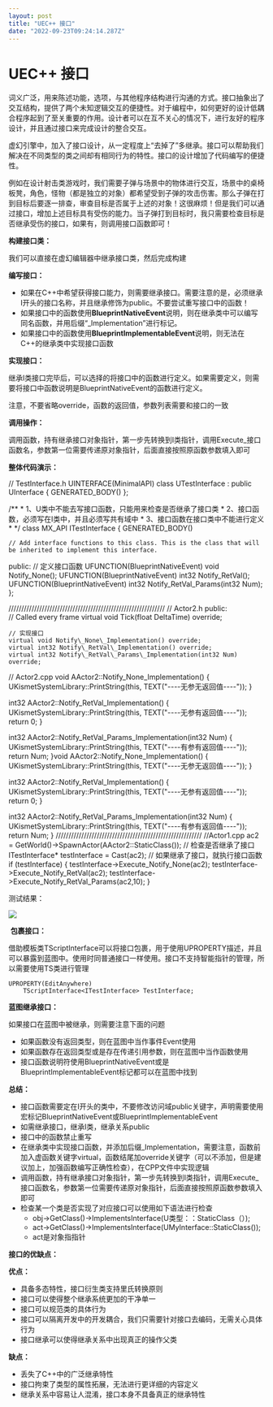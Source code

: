 ```yaml
---
layout: post
title: "UEC++ 接口"
date: "2022-09-23T09:24:14.287Z"
---
```

UEC++ 接口
========

词义广泛，用来陈述功能，选项，与其他程序结构进行沟通的方式。接口抽象出了交互结构，提供了两个未知逻辑交互的便捷性。对于编程中，如何更好的设计低耦合程序起到了至关重要的作用。设计者可以在互不关心的情况下，进行友好的程序设计，并且通过接口来完成设计的整合交互。

虚幻引擎中，加入了接口设计，从一定程度上“去掉了”多继承。接口可以帮助我们解决在不同类型的类之间却有相同行为的特性。接口的设计增加了代码编写的便捷性。

例如在设计射击类游戏时，我们需要子弹与场景中的物体进行交互，场景中的桌椅板凳，角色，怪物（都是独立的对象）都希望受到子弹的攻击伤害。那么子弹在打到目标后要逐一排查，审查目标是否属于上述的对象！这很麻烦！但是我们可以通过接口，增加上述目标具有受伤的能力。当子弹打到目标时，我只需要检查目标是否继承受伤的接口，如果有，则调用接口函数即可！

**构建接口类：**

我们可以直接在虚幻编辑器中继承接口类，然后完成构建

**编写接口：**

*   如果在C++中希望获得接口能力，则需要继承接口。需要注意的是，必须继承I开头的接口名称，并且继承修饰为public。不要尝试重写接口中的函数！
*   如果接口中的函数使用**BlueprintNativeEvent**说明，则在继承类中可以编写同名函数，并用后缀“\_Implementation”进行标记。
*   如果接口中的函数使用**BlueprintImplementableEvent**说明，则无法在C++的继承类中实现接口函数

**实现接口：**

继承I类接口完毕后，可以选择的将接口中的函数进行定义。如果需要定义，则需要将接口中函数说明是BlueprintNativeEvent的函数进行定义。

注意，不要省略override，函数的返回值，参数列表需要和接口的一致

**调用操作：**

调用函数，持有继承接口对象指针，第一步先转换到I类指针，调用Execute\_接口函数名，参数第一位需要传递原对象指针，后面直接按照原函数参数填入即可

**整体代码演示：**

//  TestInterface.h
UINTERFACE(MinimalAPI)
class UTestInterface : public UInterface
{
    GENERATED\_BODY()
};

/\*\*
 \* 1、U类中不能去写接口函数，只能用来检查是否继承了接口类
 \* 2、接口函数，必须写在I类中，并且必须写共有域中
 \* 3、接口函数在接口类中不能进行定义
 \* 
 \*/
class MX\_API ITestInterface
{
    GENERATED\_BODY()

    // Add interface functions to this class. This is the class that will be inherited to implement this interface.
public:
    // 定义接口函数
    UFUNCTION(BlueprintNativeEvent)
    void Notify\_None();
    UFUNCTION(BlueprintNativeEvent)
    int32 Notify\_RetVal();
    UFUNCTION(BlueprintNativeEvent)
    int32 Notify\_RetVal\_Params(int32 Num);
};

/////////////////////////////////////////////////////////////
// Actor2.h
public:    
    // Called every frame
    virtual void Tick(float DeltaTime) override;

    // 实现接口
    virtual void Notify\_None\_Implementation() override;
    virtual int32 Notify\_RetVal\_Implementation() override;
    virtual int32 Notify\_RetVal\_Params\_Implementation(int32 Num) override;

// Actor2.cpp
void AActor2::Notify\_None\_Implementation()
{
    UKismetSystemLibrary::PrintString(this, TEXT("\----无参无返回值----"));
}

int32 AActor2::Notify\_RetVal\_Implementation()
{
    UKismetSystemLibrary::PrintString(this, TEXT("\----无参有返回值----"));
    return 0;
}

int32 AActor2::Notify\_RetVal\_Params\_Implementation(int32 Num)
{
    UKismetSystemLibrary::PrintString(this, TEXT("\----有参有返回值----"));
    return Num;
}void AActor2::Notify\_None\_Implementation()
{
    UKismetSystemLibrary::PrintString(this, TEXT("\----无参无返回值----"));
}

int32 AActor2::Notify\_RetVal\_Implementation()
{
    UKismetSystemLibrary::PrintString(this, TEXT("\----无参有返回值----"));
    return 0;
}

int32 AActor2::Notify\_RetVal\_Params\_Implementation(int32 Num)
{
    UKismetSystemLibrary::PrintString(this, TEXT("\----有参有返回值----"));
    return Num;
}
/////////////////////////////////////////////////////////
//Actor1.cpp
    ac2 = GetWorld()->SpawnActor<AActor2>(AActor2::StaticClass());
    // 检查是否继承了接口
    ITestInterface\* testInterface = Cast<ITestInterface>(ac2);
    // 如果继承了接口，就执行接口函数
    if (testInterface) {
        testInterface\->Execute\_Notify\_None(ac2);
        testInterface\->Execute\_Notify\_RetVal(ac2);
        testInterface\->Execute\_Notify\_RetVal\_Params(ac2,10);
    }

测试结果：

![](https://img2022.cnblogs.com/blog/2238312/202209/2238312-20220923094816319-2038605315.png)

 **包裹接口：**

借助模板类TScriptInterface可以将接口包裹，用于使用UPROPERTY描述，并且可以暴露到蓝图中。使用时同普通接口一样使用。接口不支持智能指针的管理，所以需要使用TS类进行管理

    UPROPERTY(EditAnywhere)
        TScriptInterface<ITestInterface> TestInterface;

**蓝图继承接口：**

如果接口在蓝图中被继承，则需要注意下面的问题

*   如果函数没有返回类型，则在蓝图中当作事件Event使用
*   如果函数存在返回类型或是存在传递引用参数，则在蓝图中当作函数使用
*   接口函数说明符使用BlueprintNativeEvent或是BlueprintImplementableEvent标记都可以在蓝图中找到

**总结：**

*   接口函数需要定在I开头的类中，不要修改访问域public关键字，声明需要使用宏标记BlueprintNativeEvent或BlueprintImplementableEvent
*   如需继承接口，继承I类，继承关系public
*   接口中的函数禁止重写
*   在继承类中实现接口函数，并添加后缀\_Implementation，需要注意，函数前加入虚函数关键字virtual，函数结尾加override关键字（可以不添加，但是建议加上，加强函数编写正确性检查），在CPP文件中实现逻辑
*   调用函数，持有继承接口对象指针，第一步先转换到I类指针，调用Execute\_接口函数名，参数第一位需要传递原对象指针，后面直接按照原函数参数填入即可
*   检查某一个类是否实现了对应接口可以使用如下语法进行检查
    *   obj->GetClass()->ImplementsInterface(U类型：：StaticClass（）);
    *   act->GetClass()->ImplementsInterface(UMyInterface::StaticClass());
    *   act是对象指指针

**接口的优缺点：**

**优点：**

*   具备多态特性，接口衍生类支持里氏转换原则
*   接口可以使得整个继承系统更加的干净单一
*   接口可以规范类的具体行为
*   接口可以隔离开发中的开发耦合，我们只需要针对接口去编码，无需关心具体行为
*   接口继承可以使得继承关系中出现真正的操作父类

**缺点：**

*   丢失了C++中的广泛继承特性
*   接口拘束了类型的属性拓展，无法进行更详细的内容定义
*   继承关系中容易让人混淆，接口本身不具备真正的继承特性